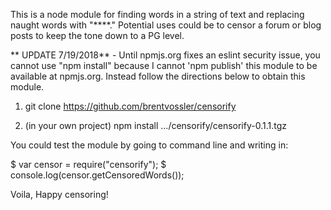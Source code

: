 This is a node module for finding words in a string of text and replacing naught words with "****." Potential uses could be to censor a forum or blog posts to keep the tone down to a PG level.

** UPDATE 7/19/2018**  - Until npmjs.org fixes an eslint security issue, you cannot use "npm install" because I cannot 'npm publish' this module to be available at npmjs.org. Instead follow the directions below to obtain this module.

1. git clone https://github.com/brentvossler/censorify

2. (in your own project) npm install .../censorify/censorify-0.1.1.tgz 

You could test the module by going to command line and writing in:

$ var censor = require("censorify");
$ console.log(censor.getCensoredWords());

Voila, Happy censoring!